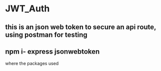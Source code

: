 # JWT_Auth
## this is an json web token to secure an api route, using postman for testing 
## npm i- express jsonwebtoken 
where the packages used 
